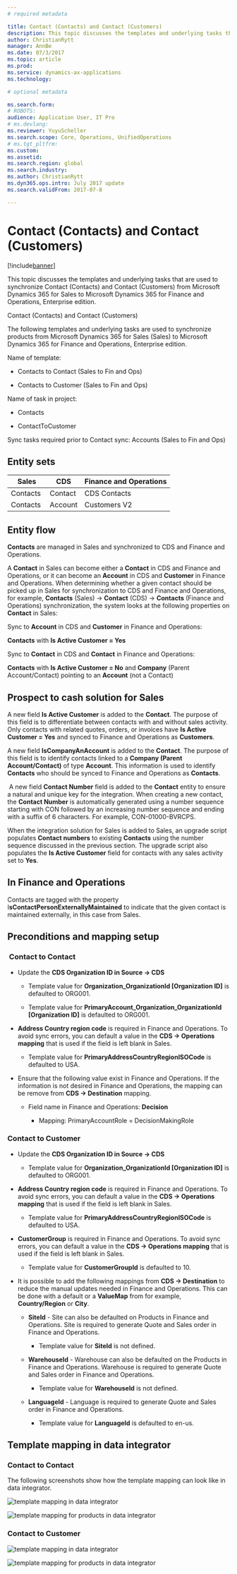 ```yaml
---
# required metadata

title: Contact (Contacts) and Contact (Customers)
description: This topic discusses the templates and underlying tasks that are used to synchronize Contact (Contacts) and Contact (Customers) from Microsoft Dynamics 365 for Sales to Microsoft Dynamics 365 for Finance and Operations, Enterprise edition.
author: ChristianRytt
manager: AnnBe
ms.date: 07/3/2017
ms.topic: article
ms.prod: 
ms.service: dynamics-ax-applications
ms.technology: 

# optional metadata

ms.search.form: 
# ROBOTS: 
audience: Application User, IT Pro
# ms.devlang: 
ms.reviewer: YuyuScheller
ms.search.scope: Core, Operations, UnifiedOperations
# ms.tgt_pltfrm: 
ms.custom: 
ms.assetid: 
ms.search.region: global
ms.search.industry: 
ms.author: ChristianRytt
ms.dyn365.ops.intro: July 2017 update 
ms.search.validFrom: 2017-07-8

---
```


# Contact (Contacts) and Contact (Customers)

[!include[banner](../includes/banner.md)]

This topic discusses the templates and underlying tasks that are used to synchronize Contact (Contacts) and Contact (Customers) from Microsoft Dynamics 365 for Sales to Microsoft Dynamics 365 for Finance and Operations, Enterprise edition.

Contact (Contacts) and Contact (Customers)

The following templates and underlying tasks are used to synchronize products from Microsoft Dynamics 365 for Sales (Sales) to Microsoft Dynamics 365 for Finance and Operations, Enterprise edition.

Name of template:

-   Contacts to Contact (Sales to Fin and Ops)

-   Contacts to Customer (Sales to Fin and Ops)

Name of task in project:

-   Contacts

-   ContactToCustomer

Sync tasks required prior to Contact sync: Accounts (Sales to Fin and Ops)

## Entity sets

| **Sales** | **CDS** | **Finance and Operations** |
|-----------|---------|----------------------------|
| Contacts  | Contact | CDS Contacts               |
| Contacts  | Account | Customers V2               |

## Entity flow

**Contacts** are managed in Sales and synchronized to CDS and Finance and Operations.

A **Contact** in Sales can become either a **Contact** in CDS and Finance and Operations, or it can become an **Account** in CDS and **Customer** in Finance and Operations. When determining whether a given contact should be picked up in Sales for synchronization to CDS and Finance and Operations, for example, **Contacts** (Sales) -\> **Contact** (CDS) -\> **Contacts** (Finance and Operations) synchronization, the system looks at the following properties on **Contact** in Sales:

Sync to **Account** in CDS and **Customer** in Finance and Operations:

**Contacts** with **Is Active Customer = Yes**

Sync to **Contact** in CDS and **Contact** in Finance and Operations:

**Contacts** with **Is Active Customer = No** and **Company** (Parent Account/Contact) pointing to an **Account** (not a Contact)

## Prospect to cash solution for Sales 

A new field **Is Active Customer** is added to the **Contact**. The purpose of this field is to differentiate between contacts with and without sales activity. Only contacts with related quotes, orders, or invoices have **Is Active Customer = Yes** and synced to Finance and Operations as **Customers**.

A new field **IsCompanyAnAccount** is added to the **Contact**. The purpose of this field is to identify contacts linked to a **Company (Parent Account/Contact)** of type **Account**. This information is used to identify **Contacts** who should be synced to Finance and Operations as **Contacts**.

 A new field **Contact Number** field is added to the **Contact** entity to ensure a natural and unique key for the integration. When creating a new contact, the **Contact Number** is automatically generated using a number sequence starting with CON followed by an increasing number sequence and ending with a suffix of 6 characters. For example, CON-01000-BVRCPS.

When the integration solution for Sales is added to Sales, an upgrade script populates **Contact numbers** to existing **Contacts** using the number sequence discussed in the previous section. The upgrade script also populates the **Is Active Customer** field for contacts with any sales activity set to **Yes**. 

## In Finance and Operations 

Contacts are tagged with the property I**sContactPersonExternallyMaintained** to indicate that the given contact is maintained externally, in this case from Sales.

## Preconditions and mapping setup

###  Contact to Contact

-   Update the **CDS Organization ID in Source -\> CDS**

    -   Template value for **Organization_OrganizationId [Organization ID]** is defaulted to ORG001.

    -   Template value for **PrimaryAccount_Organization_OrganizationId [Organization ID]** is defaulted to ORG001.

-   **Address Country region code** is required in Finance and Operations. To avoid sync errors, you can default a value in the **CDS -\> Operations mapping** that is used if the field is left blank in Sales.

    -   Template value for **PrimaryAddressCountryRegionISOCode** is defaulted to USA.

-   Ensure that the following value exist in Finance and Operations. If the information is not desired in Finance and Operations, the mapping can be remove from **CDS -\> Destination** mapping.

    -   Field name in Finance and Operations: **Decision**

        -   Mapping: PrimaryAccountRole = DecisionMakingRole

### Contact to Customer

-   Update the **CDS Organization ID in Source -\> CDS**

    -   Template value for **Organization_OrganizationId [Organization ID]** is defaulted to ORG001.

-   **Address Country region code** is required in Finance and Operations. To avoid sync errors, you can default a value in the **CDS -\> Operations
    mapping** that is used if the field is left blank in Sales.

    -   Template value for **PrimaryAddressCountryRegionISOCode** is defaulted to USA.

-   **CustomerGroup** is required in Finance and Operations. To avoid sync errors, you can default a value in the **CDS -\> Operations mapping** that is used if the field is left blank in Sales.

    -   Template value for **CustomerGroupId** is defaulted to 10.

-   It is possible to add the following mappings from **CDS -\> Destination** to reduce the manual updates needed in Finance and Operations. This can be done with a default or a **ValueMap** from for example, **Country/Region** or **City**.

    -   **SiteId** - Site can also be defaulted on Products in Finance and Operations. Site is required to generate Quote and Sales order in Finance and Operations.

        -   Template value for **SiteId** is not defined.

    -   **WarehouseId** - Warehouse can also be defaulted on the Products in Finance and Operations. Warehouse is required to generate Quote and Sales order in Finance and Operations.

        -   Template value for **WarehouseId** is not defined.

    -   **LanguageId** - Language is required to generate Quote and Sales order in Finance and Operations.

        -   Template value for **LanguageId** is defaulted to en-us. 

## Template mapping in data integrator

### Contact to Contact

The following screenshots show how the template mapping can look like in data integrator.

![template mapping in data integrator](./media/contacts-template-mapping-data-integrator-1.png)

![template mapping for products in data integrator](./media/contacts-template-mapping-data-integrator-2.png)

### Contact to Customer

![template mapping in data integrator](./media/contacts-template-mapping-data-integrator-3.png)

![template mapping for products in data integrator](./media/contacts-template-mapping-data-integrator-4.png)


